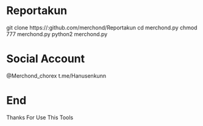 # Reportakun
git clone https://:github.com/merchond/Reportakun
cd merchond.py
chmod 777 merchond.py
python2 merchond.py

# Social Account
@Merchond_chorex
t.me/Hanusenkunn


# End
Thanks For Use This Tools
